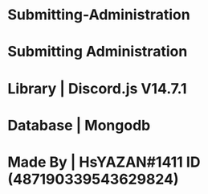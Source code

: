 # Submitting-Administration
# Submitting Administration 
# Library | Discord.js V14.7.1 
# Database | Mongodb
# Made By | HsYAZAN#1411 ID (487190339543629824)
